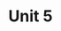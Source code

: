 # Unit 5

```{warning} This page is currently under construction. Please return at a later time.
```
